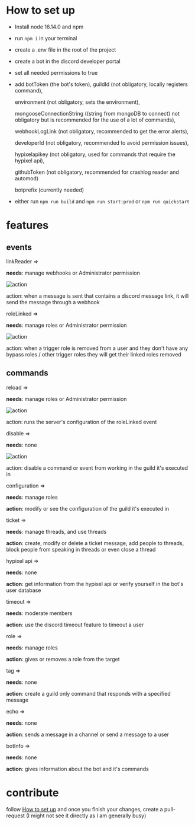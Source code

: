 # How to set up

- Install node 16.14.0 and npm

- run `npm i` in your terminal

- create a .env file in the root of the project

- create a bot in the discord developer portal

- set all needed permissions to true

- add botToken (the bot's token),
  guildId (not obligatory, locally registers command),

  environment (not obligatory, sets the environment),

  mongooseConnectionString ((string from mongoDB to connect) not obligatory but is recommended for the use of a lot of commands),

  webhookLogLink (not obligatory, recommended to get the error alerts),

  developerId (not obligatory, recommended to avoid permission issues),

  hypixelapikey (not obligatory, used for commands that require the hypixel api),

  githubToken (not obligatory, recommended for crashlog reader and automod)

  botprefix (currently needed)

- either run `npm run build` and `npm run start:prod` or `npm run quickstart`

# features

## events

linkReader =>

**needs**: manage webhooks or Administrator permission

![action](https://cdn.discordapp.com/attachments/903281241594413176/931176014925688852/unknown.png)

action: when a message is sent that contains a discord message link, it will send the message through a webhook

roleLinked =>

**needs**: manage roles or Administrator permission

![action](https://cdn.discordapp.com/attachments/903281241594413176/931176550748016720/unknown.png)

action: when a trigger role is removed from a user and they don't have any bypass roles / other trigger roles they will get their linked roles removed

## commands

reload =>

**needs**: manage roles or Administrator permission

![action](https://cdn.discordapp.com/attachments/903281241594413176/931176923520966656/unknown.png)

action: runs the server's configuration of the roleLinked event

disable =>

**needs**: none

![action](https://cdn.discordapp.com/attachments/903281241594413176/931177873308540978/unknown.png)

action: disable a command or event from working in the guild it's executed in

configuration =>

**needs**: manage roles

**action**: modify or see the configuration of the guild it's executed in

ticket =>

**needs**: manage threads, and use threads

**action**: create, modify or delete a ticket message, add people to threads, block people from speaking in threads or even close a thread

hypixel api =>

**needs**: none

**action**: get information from the hypixel api or verify yourself in the bot's user database

timeout =>

**needs**: moderate members

**action**: use the discord timeout feature to timeout a user

role =>

**needs**: manage roles

**action**: gives or removes a role from the target

tag =>

**needs**: none

**action**: create a guild only command that responds with a specified message

echo =>

**needs**: none

**action**: sends a message in a channel or send a message to a user

botInfo =>

**needs**: none

**action**: gives information about the bot and it's commands

# contribute

follow [How to set up](#how-to-set-up) and once you finish your changes,
create a pull-request (I might not see it directly as I am generally busy)
